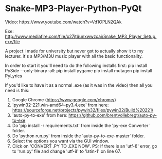 # Snake-MP3-Player-Python-PyQt
Video: https://www.youtube.com/watch?v=Vd1OPLN2QAk

Exe: http://www.mediafire.com/file/o27jt6unxwwzcai/Snake_MP3_Player_Setup.exe/file

A project I made for university but never got to actually show it to my lecturer. It's a MP3/M3U music player with all the basic functionality.

In order to start it you'll need to do the following installs first:
pip install PySide --only-binary :all:
pip install pygame
pip install mutagen
pip install PyLyrics

If you'd like to have it as a normal .exe (as it was in the video) then all you need is this: 
1. Google Chrome (https://www.google.com/chrome/)
2. 'pywin32-221.win-amd64-py3.4.exe' from here: https://sourceforge.net/projects/pywin32/files/pywin32/Build%20221/
3. 'auto-py-to-exe' from here: https://github.com/brentvollebregt/auto-py-to-exe
4. Do 'pip install -r requirements.txt' from inside the 'py-exe Converter' folder.
5. Do 'python run.py' from inside the 'auto-py-to-exe-master' folder.
6. Select the options you want via the GUI window.
7. Click on 'CONVERT .PY TO .EXE NOW'.
PS: If there is an 'utf-8' error, go to 'run.py' file and change 'utf-8' to 'latin-1' on line 67.
